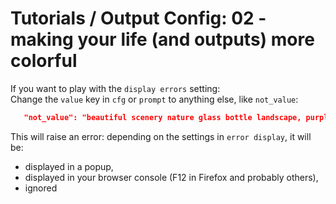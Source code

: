 # Tutorials / Output Config: 02 - making your life (and outputs) more colorful

If you want to play with the `display errors` setting: \
Change the `value` key in `cfg` or `prompt` to anything else, like `not_value`:

```json
   "not_value": "beautiful scenery nature glass bottle landscape, purple galaxy bottle,",
```

This will raise an error: depending on the settings in `error display`, it will be:

- displayed in a popup,
- displayed in your browser console (F12 in Firefox and probably others),
- ignored
